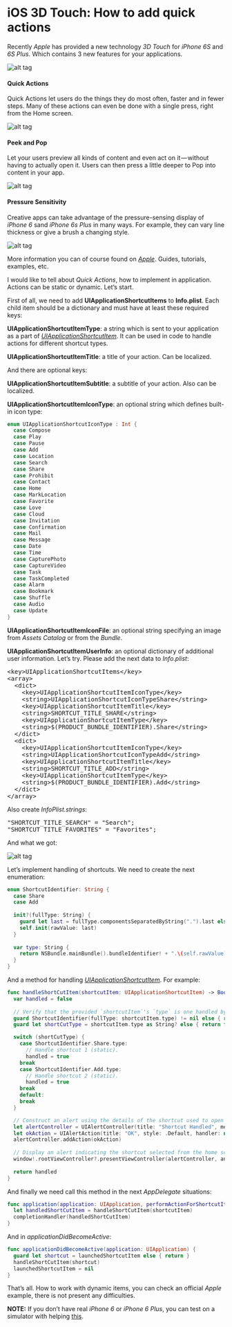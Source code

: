 # iOS 3D Touch: How to add quick actions

Recently <i>Apple</i> has provided a new technology <i>3D Touch</i> for <i>iPhone 6S</i> and <i>6S Plus</i>. Which contains 3 new features for your applications.

![alt tag](https://raw.github.com/maximbilan/3D-Touch-Quick-Actions-Demo/master/img/1.png)

<h4>Quick Actions</h4>

Quick Actions let users do the things they do most often, faster and in fewer steps. Many of these actions can even be done with a single press, right from the Home screen.

![alt tag](https://raw.github.com/maximbilan/3D-Touch-Quick-Actions-Demo/master/img/2.png)

<h4>Peek and Pop</h4>

Let your users preview all kinds of content and even act on it — without having to actually open it. Users can then press a little deeper to Pop into content in your app.

![alt tag](https://raw.github.com/maximbilan/3D-Touch-Quick-Actions-Demo/master/img/3.png)

<h4>Pressure Sensitivity</h4>

Creative apps can take advantage of the pressure-sensing display of <i>iPhone 6</i> sand <i>iPhone 6s Plus</i> in many ways. For example, they can vary line thickness or give a brush a changing style.

![alt tag](https://raw.github.com/maximbilan/3D-Touch-Quick-Actions-Demo/master/img/4.png)

More information you can of course found on <i><a href="https://developer.apple.com/ios/3d-touch/">Apple</a></i>. Guides, tutorials, examples, etc.

I would like to tell about <i>Quick Actions</i>, how to implement in application. Actions can be static or dynamic. Let’s start.

First of all, we need to add <b>UIApplicationShortcutItems</b> to <b>Info.plist</b>. Each child item should be a dictionary and must have at least these required keys:

<b>UIApplicationShortcutItemType</b>: a string which is sent to your application as a part of <i><a href="https://developer.apple.com/library/ios/documentation/UIKit/Reference/UIApplicationShortcutItem_class/">UIApplicationShortcutItem</a></i>. It can be used in code to handle actions for different shortcut types.

<b>UIApplicationShortcutItemTitle</b>: a title of your action. Can be localized.

And there are optional keys:

<b>UIApplicationShortcutItemSubtitle</b>: a subtitle of your action. Also can be localized.

<b>UIApplicationShortcutItemIconType</b>: an optional string which defines built-in icon type:

```swift
enum UIApplicationShortcutIconType : Int {
  case Compose
  case Play
  case Pause
  case Add
  case Location
  case Search
  case Share
  case Prohibit
  case Contact
  case Home
  case MarkLocation
  case Favorite
  case Love
  case Cloud
  case Invitation
  case Confirmation
  case Mail
  case Message
  case Date
  case Time
  case CapturePhoto
  case CaptureVideo
  case Task
  case TaskCompleted
  case Alarm
  case Bookmark
  case Shuffle
  case Audio
  case Update
}
```

<b>UIApplicationShortcutItemIconFile</b>: an optional string specifying an image from <i>Assets Catalog</i> or from the <i>Bundle</i>.

<b>UIApplicationShortcutItemUserInfo</b>: an optional dictionary of additional user information.
Let’s try. Please add the next data to <i>Info.plist</i>:

<pre>
&#60;key&#62;UIApplicationShortcutItems&#60;/key&#62;
&#60;array&#62;
  &#60;dict&#62;
    &#60;key&#62;UIApplicationShortcutItemIconType&#60;/key&#62;
    &#60;string&#62;UIApplicationShortcutIconTypeShare&#60;/string&#62;
    &#60;key&#62;UIApplicationShortcutItemTitle&#60;/key&#62;
    &#60;string&#62;SHORTCUT_TITLE_SHARE&#60;/string&#62;
    &#60;key&#62;UIApplicationShortcutItemType&#60;/key&#62;
    &#60;string&#62;$(PRODUCT_BUNDLE_IDENTIFIER).Share&#60;/string&#62;
  &#60;/dict&#62;
  &#60;dict&#62;
    &#60;key&#62;UIApplicationShortcutItemIconType&#60;/key&#62;
    &#60;string&#62;UIApplicationShortcutIconTypeAdd&#60;/string&#62;
    &#60;key&#62;UIApplicationShortcutItemTitle&#60;/key&#62;
    &#60;string&#62;SHORTCUT_TITLE_ADD&#60;/string&#62;
    &#60;key&#62;UIApplicationShortcutItemType&#60;/key&#62;
    &#60;string&#62;$(PRODUCT_BUNDLE_IDENTIFIER).Add&#60;/string&#62;
  &#60;/dict&#62;
&#60;/array&#62;
</pre>

Also create <i>InfoPlist.strings</i>:

<pre>
"SHORTCUT_TITLE_SEARCH" = "Search";
"SHORTCUT_TITLE_FAVORITES" = "Favorites";
</pre>

And what we got:

![alt tag](https://raw.github.com/maximbilan/3D-Touch-Quick-Actions-Demo/master/img/5.png)

Let’s implement handling of shortcuts. We need to create the next enumeration:

```swift
enum ShortcutIdentifier: String {
  case Share
  case Add
 
  init?(fullType: String) {
    guard let last = fullType.componentsSeparatedByString(".").last else { return nil }
    self.init(rawValue: last)
  }
  
  var type: String {
    return NSBundle.mainBundle().bundleIdentifier! + ".\(self.rawValue)"
  }
}
```

And a method for handling <i><a href="https://developer.apple.com/library/ios/documentation/UIKit/Reference/UIApplicationShortcutItem_class/">UIApplicationShortcutItem</a></i>. For example:

```swift
func handleShortCutItem(shortcutItem: UIApplicationShortcutItem) -> Bool {
  var handled = false
  
  // Verify that the provided `shortcutItem`'s `type` is one handled by the application.
  guard ShortcutIdentifier(fullType: shortcutItem.type) != nil else { return false }
  guard let shortCutType = shortcutItem.type as String? else { return false }

  switch (shortCutType) {
    case ShortcutIdentifier.Share.type:
      // Handle shortcut 1 (static).
      handled = true
    break
    case ShortcutIdentifier.Add.type:
      // Handle shortcut 2 (static).
      handled = true
    break
    default:
    break
  }

  // Construct an alert using the details of the shortcut used to open the application.
  let alertController = UIAlertController(title: "Shortcut Handled", message: "\"\(shortcutItem.localizedTitle)\"", preferredStyle: .Alert)
  let okAction = UIAlertAction(title: "OK", style: .Default, handler: nil)
  alertController.addAction(okAction)
  
  // Display an alert indicating the shortcut selected from the home screen.
  window!.rootViewController?.presentViewController(alertController, animated: true, completion: nil)
 
  return handled
}
```

And finally we need call this method in the next <i>AppDelegate</i> situations:

```swift
func application(application: UIApplication, performActionForShortcutItem shortcutItem: UIApplicationShortcutItem, completionHandler: Bool -> Void) {
  let handledShortCutItem = handleShortCutItem(shortcutItem)
  completionHandler(handledShortCutItem)
}
```

And in <i>applicationDidBecomeActive</i>:

```swift
func applicationDidBecomeActive(application: UIApplication) {
  guard let shortcut = launchedShortcutItem else { return }
  handleShortCutItem(shortcut)
  launchedShortcutItem = nil
}
```

That’s all. How to work with dynamic items, you can check an official <i>Apple</i> example, there is not present any difficulties.

<b>NOTE:</b> If you don’t have real <i>iPhone 6</i> or <i>iPhone 6 Plus</i>, you can test on a simulator with helping <a href="https://github.com/DeskConnect/SBShortcutMenuSimulator">this</a>.

